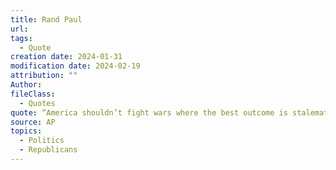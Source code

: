 ```yaml
---
title: Rand Paul
url: 
tags:
  - Quote
creation date: 2024-01-31
modification date: 2024-02-19
attribution: ""
Author: 
fileClass:
  - Quotes
quote: “America shouldn’t fight wars where the best outcome is stalemate,” Paul plans to say, according to excerpts provided by his office. “America shouldn’t fight wars when there is no plan for victory. America shouldn’t fight wars that aren’t authorized by the American people, by Congress. America should and will fight wars when the consequences — intended and unintended — are worth the sacrifice
source: AP
topics:
  - Politics
  - Republicans
---
```

